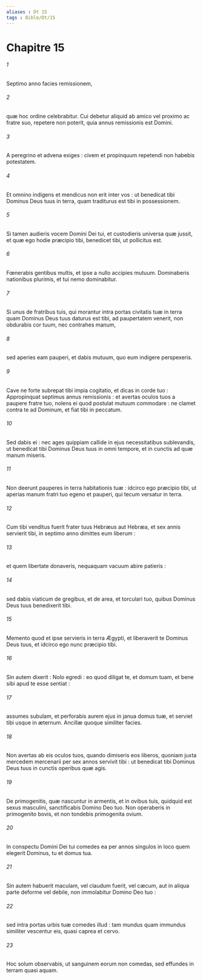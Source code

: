 ```yaml
---
aliases : Dt 15
tags : Bible/Dt/15
---
```


# Chapitre 15

###### 1
Septimo anno facies remissionem,
###### 2
quæ hoc ordine celebrabitur. Cui debetur aliquid ab amico vel proximo ac fratre suo, repetere non poterit, quia annus remissionis est Domini.
###### 3
A peregrino et advena exiges : civem et propinquum repetendi non habebis potestatem.
###### 4
Et omnino indigens et mendicus non erit inter vos : ut benedicat tibi Dominus Deus tuus in terra, quam traditurus est tibi in possessionem.
###### 5
Si tamen audieris vocem Domini Dei tui, et custodieris universa quæ jussit, et quæ ego hodie præcipio tibi, benedicet tibi, ut pollicitus est.
###### 6
Fœnerabis gentibus multis, et ipse a nullo accipies mutuum. Dominaberis nationibus plurimis, et tui nemo dominabitur.
###### 7
Si unus de fratribus tuis, qui morantur intra portas civitatis tuæ in terra quam Dominus Deus tuus daturus est tibi, ad paupertatem venerit, non obdurabis cor tuum, nec contrahes manum,
###### 8
sed aperies eam pauperi, et dabis mutuum, quo eum indigere perspexeris.
###### 9
Cave ne forte subrepat tibi impia cogitatio, et dicas in corde tuo : Appropinquat septimus annus remissionis : et avertas oculos tuos a paupere fratre tuo, nolens ei quod postulat mutuum commodare : ne clamet contra te ad Dominum, et fiat tibi in peccatum.
###### 10
Sed dabis ei : nec ages quippiam callide in ejus necessitatibus sublevandis, ut benedicat tibi Dominus Deus tuus in omni tempore, et in cunctis ad quæ manum miseris.
###### 11
Non deerunt pauperes in terra habitationis tuæ : idcirco ego præcipio tibi, ut aperias manum fratri tuo egeno et pauperi, qui tecum versatur in terra.
###### 12
Cum tibi venditus fuerit frater tuus Hebræus aut Hebræa, et sex annis servierit tibi, in septimo anno dimittes eum liberum :
###### 13
et quem libertate donaveris, nequaquam vacuum abire patieris :
###### 14
sed dabis viaticum de gregibus, et de area, et torculari tuo, quibus Dominus Deus tuus benedixerit tibi.
###### 15
Memento quod et ipse servieris in terra Ægypti, et liberaverit te Dominus Deus tuus, et idcirco ego nunc præcipio tibi.
###### 16
Sin autem dixerit : Nolo egredi : eo quod diligat te, et domum tuam, et bene sibi apud te esse sentiat :
###### 17
assumes subulam, et perforabis aurem ejus in janua domus tuæ, et serviet tibi usque in æternum. Ancillæ quoque similiter facies.
###### 18
Non avertas ab eis oculos tuos, quando dimiseris eos liberos, quoniam juxta mercedem mercenarii per sex annos servivit tibi : ut benedicat tibi Dominus Deus tuus in cunctis operibus quæ agis.
###### 19
De primogenitis, quæ nascuntur in armentis, et in ovibus tuis, quidquid est sexus masculini, sanctificabis Domino Deo tuo. Non operaberis in primogenito bovis, et non tondebis primogenita ovium.
###### 20
In conspectu Domini Dei tui comedes ea per annos singulos in loco quem elegerit Dominus, tu et domus tua.
###### 21
Sin autem habuerit maculam, vel claudum fuerit, vel cæcum, aut in aliqua parte deforme vel debile, non immolabitur Domino Deo tuo :
###### 22
sed intra portas urbis tuæ comedes illud : tam mundus quam immundus similiter vescentur eis, quasi caprea et cervo.
###### 23
Hoc solum observabis, ut sanguinem eorum non comedas, sed effundes in terram quasi aquam.
